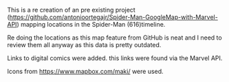 This is a re creation of an pre existing project (https://github.com/antonioortegajr/Spider-Man-GoogleMap-with-Marvel-API) mapping locations in the Spider-Man (616)timeline.

Re doing the locations as this map feature from GitHub is neat and I need to review them all anyway as this data is pretty outdated.

Links to digital comics were added. this links were found via the Marvel API.

Icons from https://www.mapbox.com/maki/ were used.
